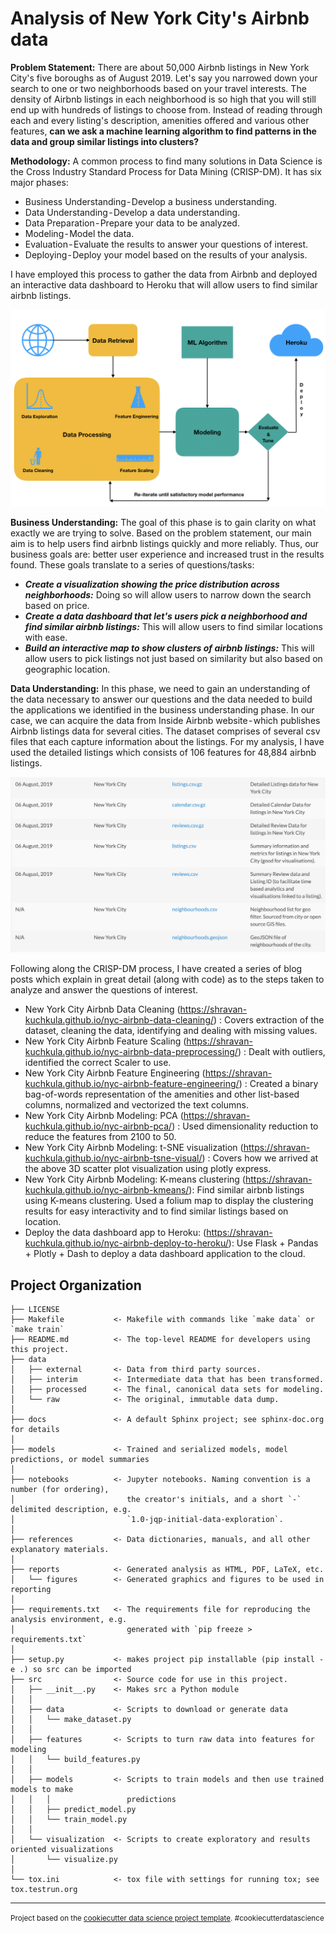 Analysis of New York City's Airbnb data
==============================
**Problem Statement:** There are about 50,000 Airbnb listings in New York City's five boroughs as of August 2019. Let's say you narrowed down your search to one or two neighborhoods based on your travel interests. The density of Airbnb listings in each neighborhood is so high that you will still end up with hundreds of listings to choose from. Instead of reading through each and every listing's description, amenities offered and various other features, **can we ask a machine learning algorithm to find patterns in the data and group similar listings into clusters?**

**Methodology:** A common process to find many solutions in Data Science is the Cross Industry Standard Process for Data Mining (CRISP-DM). It has six major phases: 
- Business Understanding - Develop a business understanding.
- Data Understanding - Develop a data understanding.
- Data Preparation - Prepare your data to be analyzed.
- Modeling - Model the data.
- Evaluation - Evaluate the results to answer your questions of interest. 
- Deploying - Deploy your model based on the results of your analysis.

I have employed this process to gather the data from Airbnb and deployed an interactive data dashboard to Heroku that will allow users to find similar airbnb listings.

![crisp-dm](reports/figures/crisp-dm.png)

**Business Understanding:** The goal of this phase is to gain clarity on what exactly we are trying to solve. Based on the problem statement, our main aim is to help users find airbnb listings quickly and more reliably. Thus, our business goals are: better user experience and increased trust in the results found. These goals translate to a series of questions/tasks: 
* ***Create a visualization showing the price distribution across neighborhoods:*** Doing so will allow users to narrow down the search based on price.
* ***Create a data dashboard that let's users pick a neighborhood and find similar airbnb listings:*** This will allow users to find similar locations with ease.
* ***Build an interactive map to show clusters of airbnb listings:*** This will allow users to pick listings not just based on similarity but also based on geographic location.

**Data Understanding:** In this phase, we need to gain an understanding of the data necessary to answer our questions and the data needed to build the applications we identified in the business understanding phase. In our case, we can acquire the data from Inside Airbnb website - which publishes Airbnb listings data for several cities. The dataset comprises of several csv files that each capture information about the listings. For my analysis, I have used the detailed listings which consists of 106 features for 48,884 airbnb listings.

![datasets](reports/figures/datasets.png)

Following along the CRISP-DM process, I have created a series of blog posts which explain in great detail (along with code) as to the steps taken to analyze and answer the questions of interest.

* New York City Airbnb Data Cleaning (https://shravan-kuchkula.github.io/nyc-airbnb-data-cleaning/) : Covers extraction of the dataset, cleaning the data, identifying and dealing with missing values.
* New York City Airbnb Feature Scaling (https://shravan-kuchkula.github.io/nyc-airbnb-data-preprocessing/) : Dealt with outliers, identified the correct Scaler to use.
* New York City Airbnb Feature Engineering (https://shravan-kuchkula.github.io/nyc-airbnb-feature-engineering/) : Created a binary bag-of-words representation of the amenities and other list-based columns, normalized and vectorized the text columns.
* New York City Airbnb Modeling: PCA (https://shravan-kuchkula.github.io/nyc-airbnb-pca/) : Used dimensionality reduction to reduce the features from 2100 to 50.
* New York City Airbnb Modeling: t-SNE visualization (https://shravan-kuchkula.github.io/nyc-airbnb-tsne-visual/) : Covers how we arrived at the above 3D scatter plot visualization using plotly express.
* New York City Airbnb Modeling: K-means clustering (https://shravan-kuchkula.github.io/nyc-airbnb-kmeans/): Find similar airbnb listings using K-means clustering. Used a folium map to display the clustering results for easy interactivity and to find similar listings based on location.
* Deploy the data dashboard app to Heroku: (https://shravan-kuchkula.github.io/nyc-airbnb-deploy-to-heroku/): Use Flask + Pandas + Plotly + Dash to deploy a data dashboard application to the cloud.


Project Organization
------------

    ├── LICENSE
    ├── Makefile           <- Makefile with commands like `make data` or `make train`
    ├── README.md          <- The top-level README for developers using this project.
    ├── data
    │   ├── external       <- Data from third party sources.
    │   ├── interim        <- Intermediate data that has been transformed.
    │   ├── processed      <- The final, canonical data sets for modeling.
    │   └── raw            <- The original, immutable data dump.
    │
    ├── docs               <- A default Sphinx project; see sphinx-doc.org for details
    │
    ├── models             <- Trained and serialized models, model predictions, or model summaries
    │
    ├── notebooks          <- Jupyter notebooks. Naming convention is a number (for ordering),
    │                         the creator's initials, and a short `-` delimited description, e.g.
    │                         `1.0-jqp-initial-data-exploration`.
    │
    ├── references         <- Data dictionaries, manuals, and all other explanatory materials.
    │
    ├── reports            <- Generated analysis as HTML, PDF, LaTeX, etc.
    │   └── figures        <- Generated graphics and figures to be used in reporting
    │
    ├── requirements.txt   <- The requirements file for reproducing the analysis environment, e.g.
    │                         generated with `pip freeze > requirements.txt`
    │
    ├── setup.py           <- makes project pip installable (pip install -e .) so src can be imported
    ├── src                <- Source code for use in this project.
    │   ├── __init__.py    <- Makes src a Python module
    │   │
    │   ├── data           <- Scripts to download or generate data
    │   │   └── make_dataset.py
    │   │
    │   ├── features       <- Scripts to turn raw data into features for modeling
    │   │   └── build_features.py
    │   │
    │   ├── models         <- Scripts to train models and then use trained models to make
    │   │   │                 predictions
    │   │   ├── predict_model.py
    │   │   └── train_model.py
    │   │
    │   └── visualization  <- Scripts to create exploratory and results oriented visualizations
    │       └── visualize.py
    │
    └── tox.ini            <- tox file with settings for running tox; see tox.testrun.org


--------

<p><small>Project based on the <a target="_blank" href="https://drivendata.github.io/cookiecutter-data-science/">cookiecutter data science project template</a>. #cookiecutterdatascience</small></p>
